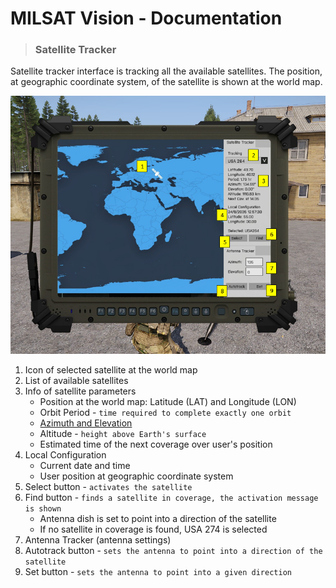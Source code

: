# MILSAT Vision - Documentation
> ### Satellite Tracker

Satellite tracker interface is tracking all the available satellites. The position, at geographic coordinate system, of the satellite is shown at the world map. 

![Satellite Tracker](img/sat_tracker_tab.png)

1. Icon of selected satellite at the world map
2. List of available satellites
3. Info of satellite parameters
   - Position at the world map: Latitude (LAT) and Longitude (LON)
   - Orbit Period - `time required to complete exactly one orbit`
   - [Azimuth and Elevation](https://www.celestis.com/resources/faq/what-are-the-azimuth-and-elevation-of-a-satellite/)
   - Altitude - `height above Earth's surface`
   - Estimated time of the next coverage over user's position
4. Local Configuration
   - Current date and time
   - User position at geographic coordinate system
5. Select button - `activates the satellite`
6. Find button - `finds a satellite in coverage, the activation message is shown`
   - Antenna dish is set to point into a direction of the satellite
   - If no satellite in coverage is found, USA 274 is selected
7. Antenna Tracker (antenna settings)
8. Autotrack button - `sets the antenna to point into a direction of the satellite`
9. Set button - `sets the antenna to point into a given direction`
